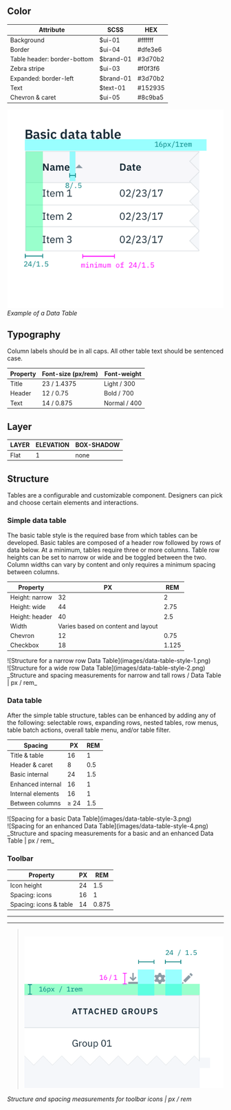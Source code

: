 ## Color

| Attribute                       | SCSS     | HEX       |
|-----------------------------|--------- |-----------|
| Background                  | $ui-01   | #ffffff   |
| Border                      | $ui-04   | #dfe3e6   |
| Table header: border-bottom | $brand-01| #3d70b2   |
| Zebra stripe                | $ui-03   | #f0f3f6   |
| Expanded: border-left       | $brand-01| #3d70b2   |
| Text                        | $text-01 | #152935   |
| Chevron & caret             | $ui-05   | #8c9ba5   |


![Example of a Data Table](images/data-table-style-5.png)
_Example of a Data Table_

## Typography

Column labels should be in all caps. All other table text should be sentenced case.

| Property      | Font-size (px/rem)     | Font-weight  |
|---------------|------------------|--------------|
| Title         | 23 / 1.4375 | Light / 300  |
| Header        | 12 / 0.75   | Bold / 700   |
| Text          | 14 / 0.875  | Normal / 400 |

## Layer

| LAYER    | ELEVATION | BOX-SHADOW  |
|----------|---------- |-------------|
| Flat     | 1         | none        |

## Structure

Tables are a configurable and customizable component. Designers can pick and choose certain elements and interactions.

### Simple data table

The basic table style is the required base from which tables can be developed. Basic tables are composed of a header row followed by rows of data below. At a minimum, tables require three or more columns. Table row heights can be set to narrow or wide and be toggled between the two. Column widths can vary by content and only requires a minimum spacing between columns.

| Property                | PX | REM  |
|-------------------------|----|------|
| Height: narrow          | 32 | 2    |
| Height: wide            | 44 | 2.75 |
| Height: header          | 40 | 2.5  |
| Width                   | Varies based on content and layout | |
| Chevron                 | 12   | 0.75  |
| Checkbox                | 18   | 1.125 |

<div data-insert-component="ImageGrid">
  <div>
    ![Structure for a narrow row Data Table](images/data-table-style-1.png)
  </div>
  <div>
    ![Structure for a wide row Data Table](images/data-table-style-2.png)
  </div>
</div>
_Structure and spacing measurements for narrow and tall rows / Data Table | px / rem_

### Data table

After the simple table structure, tables can be enhanced by adding any of the following: selectable rows, expanding rows, nested tables, row menus, table batch actions, overall table menu, and/or table filter.

| Spacing            | PX   | REM   |
|--------------------|------|-------|
| Title & table      | 16   | 1     |
| Header & caret     |  8   | 0.5   |
| Basic internal     | 24   | 1.5   |
| Enhanced internal  | 16   | 1     |
| Internal elements  | 16   | 1     |
| Between columns    | ≥ 24 | 1.5   |

<div data-insert-component="ImageGrid">
  <div>
    ![Spacing for a basic Data Table](images/data-table-style-3.png)
  </div>
  <div>
    ![Spacing for an enhanced Data Table](images/data-table-style-4.png)
  </div>
</div>
_Structure and spacing measurements for a basic and an enhanced Data Table | px / rem_

### Toolbar

| Property               | PX   | REM   |
|------------------------|------|-------|
| Icon height            | 24   | 1.5   |
| Spacing: icons         | 16   | 1     |
| Spacing: icons & table | 14   | 0.875  |

---
***
> 
![Spacing for toolbar icons](images/data-table-style-6.png)

_Structure and spacing measurements for toolbar icons | px / rem_
